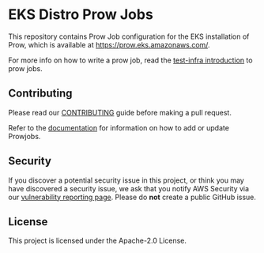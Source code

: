 # EKS Distro Prow Jobs

This repository contains Prow Job configuration for the EKS installation of
Prow, which is available at https://prow.eks.amazonaws.com/.

For more info on how to write a prow job, read the [test-infra
introduction](https://github.com/kubernetes/test-infra/blob/master/prow/jobs.md)
to prow jobs.

## Contributing

Please read our [CONTRIBUTING](CONTRIBUTING.md) guide before making a pull
request.

Refer to the [documentation](docs/adding-updating-prowjobs.md) for information on how to add or update Prowjobs.

## Security

If you discover a potential security issue in this project, or think you may
have discovered a security issue, we ask that you notify AWS Security via our
[vulnerability reporting
page](http://aws.amazon.com/security/vulnerability-reporting/). Please do
**not** create a public GitHub issue.

## License

This project is licensed under the Apache-2.0 License.
